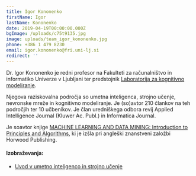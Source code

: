 ```yaml
---
title: Igor Kononenko
firstName: Igor
lastName: Kononenko
date: 2019-04-19T00:00:00.000Z
bgImage: /uploads/c75t9135.jpg
image: uploads/team_igor_kononenko.jpg
phone: +386 1 479 8230
email: igor.kononenko@fri.uni-lj.si
redirect: ''
---
```

Dr. Igor Kononenko je redni profesor na Fakulteti za računalništvo in informatiko Univerze v Ljubljani ter predstojnik [Laboratorija za kognitivno modeliranje](https://www.fri.uni-lj.si/sl/laboratorij/lkm).

Njegova raziskovalna področja so umetna inteligenca, strojno učenje, nevronske mreže in kognitivno modeliranje. Je (so)avtor 210 člankov na teh področjih ter 10 učbenikov. Je član uredniškega odbora revij Applied Intelligence Journal (Kluwer Ac. Publ.) in Informatica Journal.

Je soavtor knjige [MACHINE LEARNING AND DATA MINING: Introduction to Principles and Algorithms](http://mldmbook.fri.uni-lj.si/), ki je izšla pri angleški znanstveni založbi Horwood Publishing.

#### Izobraževanja:

* [Uvod v umetno inteligenco in strojno učenje](/izobrazevanja/za-podjetja/uvod_v_umetno_inteligenco_in_strojno_ucenje/)
